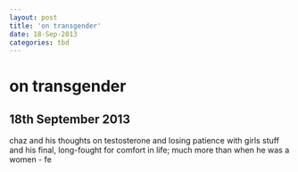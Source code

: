 ```yaml
---
layout: post
title: 'on transgender'
date: 18-Sep-2013
categories: tbd
---
```


# on transgender

## 18th September 2013

chaz and his thoughts on testosterone and losing patience with girls stuff and his final,   long-fought for comfort in life; much more than when he was a women - fe
